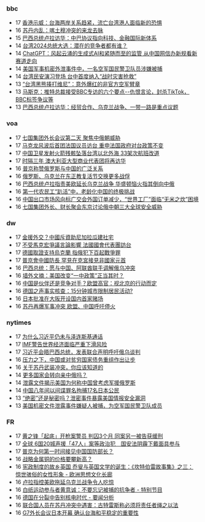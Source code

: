 <!-- BLOG-POST-LIST:START -->
<!-- BLOG-POST-LIST:END -->

### bbc
<!-- bbc:START -->
-  17 [香港示威：台海两岸关系趋紧，流亡台湾港人面临新的恐惧](https://www.bbc.com/zhongwen/simp/chinese-news-65296005?at_medium=RSS&at_campaign=KARANGA)
-  16 [苏丹内乱：喀土穆冲突的来龙去脉](https://www.bbc.com/zhongwen/simp/world-65291811?at_medium=RSS&at_campaign=KARANGA)
-  15 [巴西总统卢拉访华：中巴协议指向科技、金融国际新体系](https://www.bbc.com/zhongwen/simp/world-65286148?at_medium=RSS&at_campaign=KARANGA)
-  14 [台湾2024总统大选：潜在的竞争者都有谁？](https://www.bbc.com/zhongwen/simp/chinese-news-65277246?at_medium=RSS&at_campaign=KARANGA)
-  14 [ChatGPT：风起云涌的生成式AI和紧随而至的监管 从中国网信办新规看新赛道走向](https://www.bbc.com/zhongwen/simp/chinese-news-65274804?at_medium=RSS&at_campaign=KARANGA)
-  14 [美国军事机密外泄事件中，一名空军国民警卫队员涉嫌被捕](https://www.bbc.com/zhongwen/simp/world-65272573?at_medium=RSS&at_campaign=KARANGA)
-  14 [台湾民安演习登场 台中首度纳入“战时灾害抢救”](https://www.bbc.com/zhongwen/simp/chinese-news-65273165?at_medium=RSS&at_campaign=KARANGA)
-  13 [“台湾黑熊揍打维尼”：意外爆红的非官方空军臂章](https://www.bbc.com/zhongwen/simp/chinese-news-65265089?at_medium=RSS&at_campaign=KARANGA)
-  13 [马斯克：推特总裁接受BBC专访的六个要点--仇恨言论，封杀TikTok，BBC标签争议等](https://www.bbc.com/zhongwen/simp/world-65259764?at_medium=RSS&at_campaign=KARANGA)
-  13 [巴西总统卢拉访华：经贸合作、乌克兰战争、一带一路是重点议题](https://www.bbc.com/zhongwen/simp/world-65248165?at_medium=RSS&at_campaign=KARANGA)<!-- bbc:END -->

### voa
<!-- voa:START -->
-  17 [七国集团外长会议第二天 聚焦中俄朝威胁](https://www.voachinese.com/a/g7-2nd-day-meeting-focus-on-china-russia-north-korea-threats-20230417/7053408.html)
-  17 [马克龙风波后首团法国议员访台 重申法国政府对台政策不变](https://www.voachinese.com/a/first-french-delegation-arrives-in-taiwan-after-macron-remarks-20230417/7053402.html)
-  17 [中国卫星发射火箭残骸坠落台湾以北外海 33架次航班改道](https://www.voachinese.com/a/china-satellite-launch-affects-taiwan-20230417/7053361.html)
-  17 [时隔三年 澳大利亚大型商业代表团将再访华](https://www.voachinese.com/a/australia-major-business-delegation-to-china-after-3-years-20230417/7053358.html)
-  16 [普京称赞俄罗斯与中国的广泛关系](https://www.voachinese.com/a/putin-hails-russia-s-broad-ties-with-china-/7052921.html)
-  16 [俄罗斯、乌克兰在东正教复活节交换更多战俘](https://www.voachinese.com/a/russia-ukraine-exchange-more-prisoners-on-orthodox-easter-/7052864.html)
-  16 [巴西总统卢拉指责美欧延长乌克兰战争 华盛顿恼火指其倒向中俄](https://www.voachinese.com/a/brazil-talks-about-mediation-of-the-ukraine-war-04162023/7052789.html)
-  16 [第一代农民工“趴活”中，老龄化中国的终极挑战](https://www.voachinese.com/a/china-tightens-age-limits-for-workers-impacting-livelihoods-of-80-million-elderly-migrant-workers-20230416/7052738.html)
-  16 [中国出口市场风向标广交会外国订单减少，“世界工厂”面临“无米之炊”困境](https://www.voachinese.com/a/at-china-s-largest-trade-fair-exporters-worry-about-world-economy-04162023/7052714.html)
-  16 [七国集团外长、财长聚会东京讨论俄中朝三大全球安全威胁](https://www.voachinese.com/a/diplomates-gather-in-japan-at-a-historic-turning-point-04162023/7052656.html)<!-- voa:END -->

### dw
<!-- dw:START -->
-  17 [金援外交？中國斥資助尼加拉瓜建社宅](https://www.dw.com/zh/金援外交？中國斥資助尼加拉瓜建社宅/a-65344651?maca=chi-rss-chi-all-1127-xml-atom)
-  17 [不受馬克宏爭議言論影響 法國國會代表團訪台](https://www.dw.com/zh/不受馬克宏爭議言論影響-法國國會代表團訪台/a-65343523?maca=chi-rss-chi-all-1127-xml-atom)
-  17 [德國取證支持烏克蘭 指俄犯下百起戰爭罪](https://www.dw.com/zh/德國取證支持烏克蘭-指俄犯下百起戰爭罪/a-65342859?maca=chi-rss-chi-all-1127-xml-atom)
-  17 [普京會中國防長 罕見在克宮接見非國家元首](https://www.dw.com/zh/普京會中國防長-罕見在克宮接見非國家元首/a-65338710?maca=chi-rss-chi-all-1127-xml-atom)
-  16 [巴西总统：愿与中国、阿联酋联手调解俄乌冲突](https://www.dw.com/zh/巴西总统：愿与中国、阿联酋联手调解俄乌冲突/a-65339949?maca=chi-rss-chi-all-1127-xml-atom)
-  16 [墙外文摘：美国改变“一中政策”正当其时？](https://www.dw.com/zh/墙外文摘：美国改变-一中政策-正当其时？/a-65339255?maca=chi-rss-chi-all-1127-xml-atom)
-  16 [中国是伙伴还是竞争对手？欧盟高官：视北京的行动而定](https://www.dw.com/zh/中国是伙伴还是竞争对手？欧盟高官：视北京的行动而定/a-65338711?maca=chi-rss-chi-all-1127-xml-atom)
-  16 [德国之声事实核查：15分钟城市限制居民活动?](https://www.dw.com/zh/德国之声事实核查：15分钟城市限制居民活动/a-65301103?maca=chi-rss-chi-all-1127-xml-atom)
-  16 [日本批准在大阪开设国内首家赌场](https://www.dw.com/zh/日本批准在大阪开设国内首家赌场/a-65321659?maca=chi-rss-chi-all-1127-xml-atom)
-  16 [苏丹再爆军事冲突 欧盟、中国呼吁停火](https://www.dw.com/zh/苏丹再爆军事冲突-欧盟、中国呼吁停火/a-65337709?maca=chi-rss-chi-all-1127-xml-atom)<!-- dw:END -->

### nytimes
<!-- nytimes:START -->
-  17 [为什么习近平仍未与泽连斯基通话](https://cn.nytimes.com/world/20230417/why-chinas-leader-hasnt-called-the-president-of-ukraine/?utm_source=RSS)
-  17 [IMF警告世界经济面临严重下滑风险](https://cn.nytimes.com/business/20230412/imf-world-economic-outlook/?utm_source=RSS)
-  17 [习近平会晤巴西总统，发表联合声明呼吁俄乌谈判](https://cn.nytimes.com/world/20230417/brazil-china-russia-ukraine/?utm_source=RSS)
-  16 [压力之下，中国或对贫穷国家债务重组作出让步](https://cn.nytimes.com/business/20230417/china-debt-relief/?utm_source=RSS)
-  16 [关于苏丹武装冲突，你应该知道的](https://cn.nytimes.com/world/20230417/sudan-khartoum-military/?utm_source=RSS)
-  14 [更多国家会转向亲中俄吗？](https://cn.nytimes.com/opinion/20230414/biden-foreign-policy-china-russia/?utm_source=RSS)
-  14 [泄露文件揭示美国为何称中国曾考虑军援俄罗斯](https://cn.nytimes.com/world/20230414/new-leaked-documents-offer-a-clue-about-us-warnings-that-china-was-considering-giving-russia-military-aid/?utm_source=RSS)
-  14 [中国八年间以间谍罪名拘捕17名日本公民](https://cn.nytimes.com/asia-pacific/20230414/china-japan-spying-espionage/?utm_source=RSS)
-  13 [“绝密”还是秘密吗？泄密事件暴露美国情报安全漏洞](https://cn.nytimes.com/usa/20230414/documents-leak-security-clearance/?utm_source=RSS)
-  13 [美国机密文件泄露事件嫌疑人被捕，为空军国民警卫队成员](https://cn.nytimes.com/usa/20230414/documents-leak-leaker-identity/?utm_source=RSS)<!-- nytimes:END -->

### FR
<!-- FR:START -->
-  17 [黄之锋「起底」开枪案警员 判囚3个月 同案另一被告获缓刑](https://www.rfi.fr/cn/%E4%B8%AD%E5%9B%BD/20230417-%E9%BB%84%E4%B9%8B%E9%94%8B-%E8%B5%B7%E5%BA%95-%E5%BC%80%E6%9E%AA%E6%A1%88%E8%AD%A6%E5%91%98-%E5%88%A4%E5%9B%9A3%E4%B8%AA%E6%9C%88-%E5%90%8C%E6%A1%88%E5%8F%A6%E4%B8%80%E8%A2%AB%E5%91%8A%E8%8E%B7%E7%BC%93%E5%88%91)
-  17 [全球 6国20城声援「47人」案等政治犯　国安法阴霾下戴面具参与](https://www.rfi.fr/cn/%E4%B8%AD%E5%9B%BD/20230417-%E5%85%A8%E7%90%83-6%E5%9B%BD20%E5%9F%8E%E5%A3%B0%E6%8F%B4-47%E4%BA%BA-%E6%A1%88%E7%AD%89%E6%94%BF%E6%B2%BB%E7%8A%AF-%E5%9B%BD%E5%AE%89%E6%B3%95%E9%98%B4%E9%9C%BE%E4%B8%8B%E6%88%B4%E9%9D%A2%E5%85%B7%E5%8F%82%E4%B8%8E)
-  17 [普京为何第一时间接见中国国防部长？](https://www.rfi.fr/cn/%E4%B8%AD%E5%9B%BD/20230417-%E6%99%AE%E4%BA%AC%E4%B8%BA%E4%BD%95%E7%AC%AC%E4%B8%80%E6%97%B6%E9%97%B4%E6%8E%A5%E8%A7%81%E4%B8%AD%E5%9B%BD%E5%9B%BD%E9%98%B2%E9%83%A8%E9%95%BF)
-  16 [战略金属铜的价格要攀新高？](https://www.rfi.fr/cn/%E7%A4%BE%E4%BC%9A/20230416-rfi-%E6%B3%95%E5%B9%BF-%E5%B0%BC%E5%8F%A4%E6%8B%89-%E4%B8%AD%E5%9B%BD-%E6%88%98%E7%95%A5%E9%87%91%E5%B1%9E%E9%93%9C%E7%9A%84%E4%BB%B7%E6%A0%BC%E8%A6%81%E6%94%80%E6%96%B0%E9%AB%98)
-  16 [宪政制度的故乡英国 乔叟与英国文学的诞生：《坎特伯雷故事集》之三： 惊世骇俗的女性形象 - 欧洲思想文化长廊](https://www.rfi.fr/cn/%E4%B8%93%E6%A0%8F%E6%A3%80%E7%B4%A2/%E6%AC%A7%E6%B4%B2%E6%80%9D%E6%83%B3%E6%96%87%E5%8C%96%E9%95%BF%E5%BB%8A/20230416-%E5%AE%AA%E6%94%BF%E5%88%B6%E5%BA%A6%E7%9A%84%E6%95%85%E4%B9%A1%E8%8B%B1%E5%9B%BD-%E4%B9%94%E5%8F%9F%E4%B8%8E%E8%8B%B1%E5%9B%BD%E6%96%87%E5%AD%A6%E7%9A%84%E8%AF%9E%E7%94%9F-%E5%9D%8E%E7%89%B9%E4%BC%AF%E9%9B%B7%E6%95%85%E4%BA%8B%E9%9B%86-%E4%B9%8B%E4%B8%89-%E6%83%8A%E4%B8%96%E9%AA%87%E4%BF%97%E7%9A%84%E5%A5%B3%E6%80%A7%E5%BD%A2%E8%B1%A1)
-  16 [卢拉指控美欧拖延乌克兰战争令人吃惊](https://www.rfi.fr/cn/%E4%B8%AD%E5%9B%BD/20230416-%E5%8D%A2%E6%8B%89%E6%8C%87%E6%8E%A7%E7%BE%8E%E6%AC%A7%E6%8B%96%E5%BB%B6%E4%B9%8C%E5%85%8B%E5%85%B0%E6%88%98%E4%BA%89%E4%BB%A4%E4%BA%BA%E5%90%83%E6%83%8A)
-  16 [白纸运动参与者黄意诚：不要忘记被捕的抗争者 - 特别节目](https://www.rfi.fr/cn/%E4%B8%93%E6%A0%8F%E6%A3%80%E7%B4%A2/%E7%89%B9%E5%88%AB%E8%8A%82%E7%9B%AE/20230416-%E7%99%BD%E7%BA%B8%E8%BF%90%E5%8A%A8%E5%8F%82%E4%B8%8E%E8%80%85%E9%BB%84%E6%84%8F%E8%AF%9A-%E4%B8%8D%E8%A6%81%E5%BF%98%E8%AE%B0%E8%A2%AB%E6%8D%95%E7%9A%84%E6%8A%97%E4%BA%89%E8%80%85)
-  16 [德国在分裂中告别核电时代 - 要闻分析](https://www.rfi.fr/cn/%E4%B8%93%E6%A0%8F%E6%A3%80%E7%B4%A2/%E8%A6%81%E9%97%BB%E5%88%86%E6%9E%90/20230416-%E5%BE%B7%E5%9B%BD%E5%9C%A8%E5%88%86%E8%A3%82%E4%B8%AD%E5%91%8A%E5%88%AB%E6%A0%B8%E7%94%B5%E6%97%B6%E4%BB%A3)
-  16 [联合国人员在苏丹冲突中遇害：古特雷斯称必须将责任者绳之以法](https://www.rfi.fr/cn/%E4%B8%AD%E5%9B%BD/20230416-%E8%81%94%E5%90%88%E5%9B%BD%E4%BA%BA%E5%91%98%E5%9C%A8%E8%8B%8F%E4%B8%B9%E5%86%B2%E7%AA%81%E4%B8%AD%E9%81%87%E5%AE%B3-%E5%8F%A4%E7%89%B9%E9%9B%B7%E6%96%AF%E7%A7%B0%E5%BF%85%E9%A1%BB%E5%B0%86%E8%B4%A3%E4%BB%BB%E8%80%85%E7%BB%B3%E4%B9%8B%E4%BB%A5%E6%B3%95)
-  16 [G7外长会议日本开幕 确认台海和平稳定的重要性](https://www.rfi.fr/cn/%E4%B8%AD%E5%9B%BD/20230416-g7%E5%A4%96%E9%95%BF%E4%BC%9A%E8%AE%AE%E6%97%A5%E6%9C%AC%E5%BC%80%E5%B9%95-%E7%A1%AE%E8%AE%A4%E5%8F%B0%E6%B5%B7%E5%92%8C%E5%B9%B3%E7%A8%B3%E5%AE%9A%E7%9A%84%E9%87%8D%E8%A6%81%E6%80%A7)<!-- FR:END -->